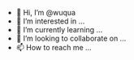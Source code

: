 - 👋 Hi, I’m @wuqua
- 👀 I’m interested in ...
- 🌱 I’m currently learning ...
- 💞️ I’m looking to collaborate on ...
- 📫 How to reach me ...

<!---
wuqua/wuqua is a ✨ special ✨ repository because its `README.md` (this file) appears on your GitHub profile.
You can click the Preview link to take a look at your changes.
--->
